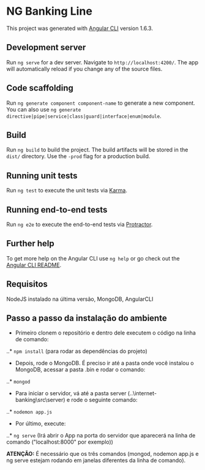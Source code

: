 # NG Banking Line

This project was generated with [Angular CLI](https://github.com/angular/angular-cli) version 1.6.3.

## Development server

Run `ng serve` for a dev server. Navigate to `http://localhost:4200/`. The app will automatically reload if you change any of the source files.

## Code scaffolding

Run `ng generate component component-name` to generate a new component. You can also use `ng generate directive|pipe|service|class|guard|interface|enum|module`.

## Build

Run `ng build` to build the project. The build artifacts will be stored in the `dist/` directory. Use the `-prod` flag for a production build.

## Running unit tests

Run `ng test` to execute the unit tests via [Karma](https://karma-runner.github.io).

## Running end-to-end tests

Run `ng e2e` to execute the end-to-end tests via [Protractor](http://www.protractortest.org/).

## Further help

To get more help on the Angular CLI use `ng help` or go check out the [Angular CLI README](https://github.com/angular/angular-cli/blob/master/README.md).

## Requisitos

NodeJS instalado na última versão, MongoDB, AngularCLI

## Passo a passo da instalação do ambiente

* Primeiro clonem o repositório e dentro dele executem o código na linha de comando:

..* `npm install` (para rodar as dependências do projeto)

* Depois, rode o MongoDB. É preciso ir até a pasta onde você instalou o MongoDB, acessar a pasta .bin e rodar o comando:

..* `mongod`

* Para iniciar o servidor, vá até a pasta server (..\internet-banking\src\server) e rode o seguinte comando:

..* `nodemon app.js`

* Por último, execute:

..* `ng serve` (Irá abrir o App na porta do servidor que aparecerá na linha de comando ("localhost:8000" por exemplo))

**ATENÇÃO:** É necessário que os três comandos (mongod, nodemon app.js e ng serve estejam rodando em janelas diferentes da linha de comando).
